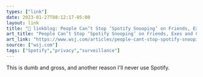 ```yaml
---
types: ["link"]
date: 2023-01-27T08:12:17-05:00
layout: link
title: "🔗 linkblog: People Can’t Stop ‘Spotify Snooping’ on Friends, Exes and Crushes - WSJ'"
art_title: "People Can’t Stop ‘Spotify Snooping’ on Friends, Exes and Crushes - WSJ"
art_link: "https://www.wsj.com/articles/people-cant-stop-spotify-snooping-on-friends-exes-and-crushes-11674784904?mod=rss_Technology"
source: ["wsj.com"]
tags: ["Spotify","privacy","surveillance"]
---
```

This is dumb and gross, and another reason I'll never use Spotify.  
 
